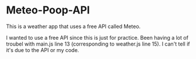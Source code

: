 # Meteo-Poop-API
This is a weather app that uses a free API called Meteo. 


I wanted to use a free API since this is just for practice. 
Been having a lot of troubel with main.js line 13 (corresponding to weather.js line 15).
I can't tell if it's due to the API or my code. 

